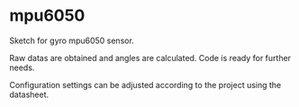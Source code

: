 # mpu6050

Sketch for gyro mpu6050 sensor.

Raw datas are obtained and angles are calculated. Code is ready for further needs.

Configuration settings can be adjusted according to the project using the datasheet.
